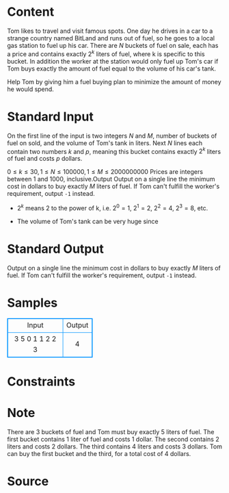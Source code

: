 
# Content

Tom likes to travel and visit famous spots. One day he drives in a car to a strange country named BitLand and runs out of fuel, so he goes to a local gas station to fuel up his car. There are $N$ buckets of fuel on sale, each has a price and contains exactly $2^k$ liters of fuel, where k is specific to this bucket. In addition the worker at the station would only fuel up Tom's car if Tom buys exactly the amount of fuel equal to the volume of his car's tank.

Help Tom by giving him a fuel buying plan to minimize the amount of money he would spend.

# Standard Input

On the first line of the input is two integers $N$ and $M$, number of buckets of fuel on sold, and the volume of Tom's tank in liters. Next $N$ lines each contain two numbers $k$ and $p$, meaning this bucket contains exactly $2^k$ liters of fuel and costs $p$ dollars.

$0 \leq k \leq 30, 1 \leq N \leq 100000, 1 \leq M \leq 2000000000$
Prices are integers between $1$ and $1000$, inclusive.Output Output on a single line the minimum cost in dollars to buy exactly $M$ liters of fuel. If Tom can't fulfill the worker's requirement, output `-1` instead.

* $2^k$ means $2$ to the power of k, i.e. $2^0=1$, $2^1=2$, $2^2=4$, $2^3=8$, etc.

* The volume of Tom's tank can be very huge since 

# Standard Output

Output on a single line the minimum cost in dollars to buy exactly $M$ liters of fuel. If Tom can't fulfill the worker's requirement, output `-1` instead.

# Samples

<style>
        table,table tr th, table tr td { border:1px solid #0094ff; }
        table { width: 200px; min-height: 25px; line-height: 25px; text-align: center; border-collapse: collapse;}   
    </style>
<table>
	<tr>
		<td>Input</td>
		<td>Output</td>
	</tr>
<tr><td>3 5
0 1
1 2
2 3</td><td>4</td></tr></table>


# Constraints



# Note

There are $3$ buckets of fuel and Tom must buy exactly $5$ liters of fuel. The first bucket contains $1$ liter of fuel and costs $1$ dollar. The second contains $2$ liters and costs $2$ dollars. The third contains $4$ liters and costs $3$ dollars. Tom can buy the first bucket and the third, for a total cost of $4$ dollars.

# Source


